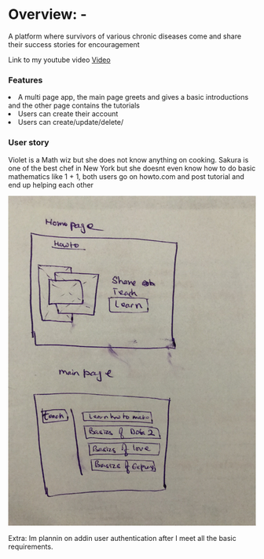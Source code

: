         

<h1>Overview: - </h1>
<p> A platform where survivors of various chronic diseases come and share their success stories for encouragement </p>
<p> Link to my youtube video <a href="https://youtu.be/eDAFvNOo3VE"> Video</a>

<h3> Features </h3>
<li> A multi page app, the main page greets and gives a basic introductions and the other page contains the tutorials</li>

<li> Users can create their account</li>
<li> Users can  create/update/delete/ </li>

<h3> User story </h3>
<p> Violet is a Math wiz but she does not know anything on cooking. Sakura is one of the best chef in New York but she doesnt even know how to do basic mathematics like 1 + 1, both users go on howto.com and post tutorial and end up helping each other </p>





![wireframe](./public/images/wireframe.jpg)
 



Extra: 
Im plannin on addin user authentication after I meet all the basic requirements. 